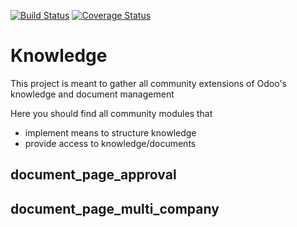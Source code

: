 [![Build Status](https://travis-ci.org/OCA/knowledge.svg?branch=7.0)](https://travis-ci.org/OCA/knowledge)
[![Coverage Status](https://coveralls.io/repos/OCA/knowledge/badge.png?branch=7.0)](https://coveralls.io/r/OCA/knowledge?branch=7.0)

Knowledge
=========

This project is meant to gather all community extensions of Odoo's knowledge and document management

Here you should find all community modules that

- implement means to structure knowledge
- provide access to knowledge/documents


document\_page\_approval
------------------------

document\_page\_multi\_company
------------------------------
